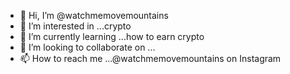 - 👋 Hi, I’m @watchmemovemountains
- 👀 I’m interested in ...crypto
- 🌱 I’m currently learning ...how to earn crypto
- 💞️ I’m looking to collaborate on ...
- 📫 How to reach me ...@watchmemovemountains on Instagram 

<!---
watchmemovemountains/watchmemovemountains is a ✨ special ✨ repository because its `README.md` (this file) appears on your GitHub profile.
You can click the Preview link to take a look at your changes.
--->
